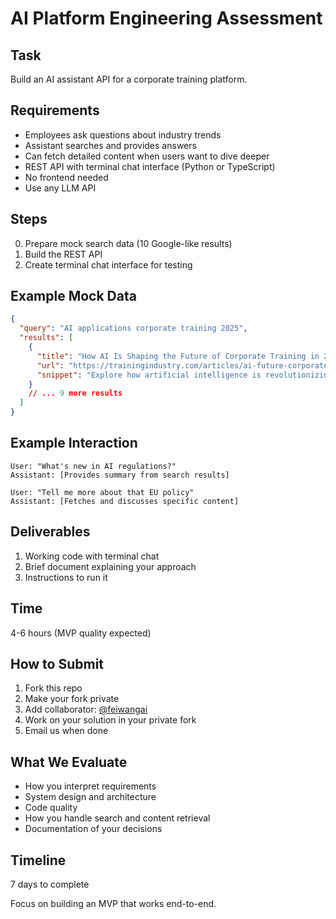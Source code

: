 # AI Platform Engineering Assessment

## Task
Build an AI assistant API for a corporate training platform.

## Requirements
- Employees ask questions about industry trends
- Assistant searches and provides answers
- Can fetch detailed content when users want to dive deeper
- REST API with terminal chat interface (Python or TypeScript)
- No frontend needed
- Use any LLM API

## Steps
0. Prepare mock search data (10 Google-like results)
1. Build the REST API
2. Create terminal chat interface for testing

## Example Mock Data
```json
{
  "query": "AI applications corporate training 2025",
  "results": [
    {
      "title": "How AI Is Shaping the Future of Corporate Training in 2025",
      "url": "https://trainingindustry.com/articles/ai-future-corporate-training",
      "snippet": "Explore how artificial intelligence is revolutionizing corporate learning with personalized training paths, real-time feedback, and adaptive learning systems..."
    }
    // ... 9 more results
  ]
}
```

## Example Interaction
```
User: "What's new in AI regulations?"
Assistant: [Provides summary from search results]

User: "Tell me more about that EU policy"
Assistant: [Fetches and discusses specific content]
```

## Deliverables
1. Working code with terminal chat
2. Brief document explaining your approach
3. Instructions to run it

## Time
4-6 hours (MVP quality expected)

## How to Submit
1. Fork this repo
2. Make your fork private
3. Add collaborator: [@feiwangai](https://github.com/feiwangai)
4. Work on your solution in your private fork
5. Email us when done

## What We Evaluate
- How you interpret requirements
- System design and architecture  
- Code quality
- How you handle search and content retrieval
- Documentation of your decisions

## Timeline
7 days to complete

Focus on building an MVP that works end-to-end.